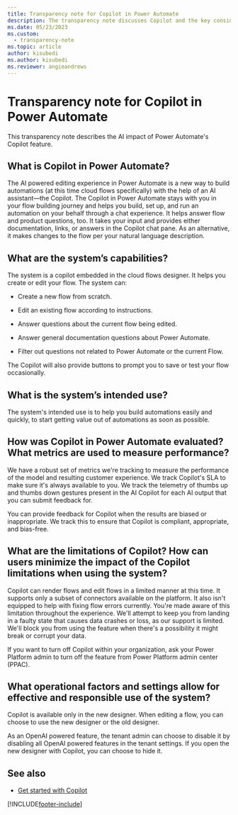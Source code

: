 ```yaml
---
title: Transparency note for Copilot in Power Automate
description: The transparency note discusses Copilot and the key considerations for making use of this technology responsibly.
ms.date: 05/23/2023
ms.custom: 
  - transparency-note
ms.topic: article
author: kisubedi
ms.author: kisubedi
ms.reviewer: angieandrews
---
```


# Transparency note for Copilot in Power Automate

This transparency note describes the AI impact of Power Automate's Copilot feature.

## What is Copilot in Power Automate?

The AI powered editing experience in Power Automate is a new way to build automations (at this time cloud flows specifically) with the help of an AI assistant&mdash;the Copilot. The Copilot in Power Automate stays with you in your flow building journey and helps you build, set up, and run an automation on your behalf through a chat experience. It helps answer flow and product questions, too. It takes your input and provides either documentation, links, or answers in the Copilot chat pane. As an alternative, it makes changes to the flow per your natural language description.

## What are the system’s capabilities?

The system is a copilot embedded in the cloud flows designer. It helps you create or edit your flow. The system can:

- Create a new flow from scratch.

- Edit an existing flow according to instructions.

- Answer questions about the current flow being edited.

- Answer general documentation questions about Power Automate.

- Filter out questions not related to Power Automate or the current Flow.

The Copilot will also provide buttons to prompt you to save or test your flow occasionally.

## What is the system’s intended use?

The system's intended use is to help you build automations easily and quickly, to start getting value out of automations as soon as possible.

## How was Copilot in Power Automate evaluated? What metrics are used to measure performance?

We have a robust set of metrics we're tracking to measure the performance of the model and resulting customer experience. We track Copilot's SLA to make sure it's always available to you. We track the telemetry of thumbs up and thumbs down gestures present in the AI Copilot for each AI output that you can submit feedback for.

You can provide feedback for Copilot when the results are biased or inappropriate. We track this to ensure that Copilot is compliant, appropriate, and bias-free.

## What are the limitations of Copilot? How can users minimize the impact of the Copilot limitations when using the system?

Copilot can render flows and edit flows in a limited manner at this time. It supports only a subset of connectors available on the platform. It also isn't equipped to help with fixing flow errors currently. You're made aware of this limitation throughout the experience. We'll attempt to keep you from landing in a faulty state that causes data crashes or loss, as our support is limited. We'll block you from using the feature when there's a possibility it might break or corrupt your data.

If you want to turn off Copilot within your organization, ask your Power Platform admin to turn off the feature from Power Platform admin center (PPAC).

## What operational factors and settings allow for effective and responsible use of the system?

Copilot is available only in the new designer. When editing a flow, you can choose to use the new designer or the old designer.

As an OpenAI powered feature, the tenant admin can choose to disable it by disabling all OpenAI powered features in the tenant settings. If you open the new designer with Copilot, you can choose to hide it.

## See also

- [Get started with Copilot ](get-started-with-copilot.md)

[!INCLUDE[footer-include](./includes/footer-banner.md)]